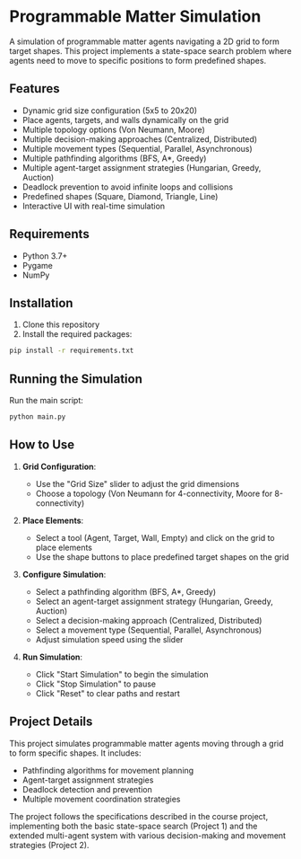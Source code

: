 # Programmable Matter Simulation

A simulation of programmable matter agents navigating a 2D grid to form target shapes. This project implements a state-space search problem where agents need to move to specific positions to form predefined shapes.

## Features

- Dynamic grid size configuration (5x5 to 20x20)
- Place agents, targets, and walls dynamically on the grid
- Multiple topology options (Von Neumann, Moore)
- Multiple decision-making approaches (Centralized, Distributed)
- Multiple movement types (Sequential, Parallel, Asynchronous)
- Multiple pathfinding algorithms (BFS, A*, Greedy)
- Multiple agent-target assignment strategies (Hungarian, Greedy, Auction)
- Deadlock prevention to avoid infinite loops and collisions
- Predefined shapes (Square, Diamond, Triangle, Line)
- Interactive UI with real-time simulation

## Requirements

- Python 3.7+
- Pygame
- NumPy

## Installation

1. Clone this repository
2. Install the required packages:

```bash
pip install -r requirements.txt
```

## Running the Simulation

Run the main script:

```bash
python main.py
```

## How to Use

1. **Grid Configuration**:
   - Use the "Grid Size" slider to adjust the grid dimensions
   - Choose a topology (Von Neumann for 4-connectivity, Moore for 8-connectivity)

2. **Place Elements**:
   - Select a tool (Agent, Target, Wall, Empty) and click on the grid to place elements
   - Use the shape buttons to place predefined target shapes on the grid

3. **Configure Simulation**:
   - Select a pathfinding algorithm (BFS, A*, Greedy)
   - Select an agent-target assignment strategy (Hungarian, Greedy, Auction)
   - Select a decision-making approach (Centralized, Distributed)
   - Select a movement type (Sequential, Parallel, Asynchronous)
   - Adjust simulation speed using the slider

4. **Run Simulation**:
   - Click "Start Simulation" to begin the simulation
   - Click "Stop Simulation" to pause
   - Click "Reset" to clear paths and restart

## Project Details

This project simulates programmable matter agents moving through a grid to form specific shapes. It includes:

- Pathfinding algorithms for movement planning
- Agent-target assignment strategies
- Deadlock detection and prevention
- Multiple movement coordination strategies

The project follows the specifications described in the course project, implementing both the basic state-space search (Project 1) and the extended multi-agent system with various decision-making and movement strategies (Project 2). 